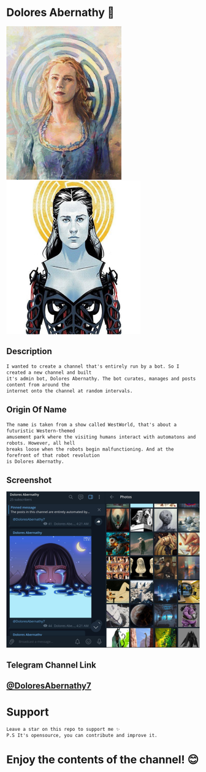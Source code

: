 # Dolores Abernathy 🎉

<img src="Assets/dolores.jpg" width="300px" height="400px"> <img src="Assets/dolores2.jpg" width="350px" height="400px">

## Description
    I wanted to create a channel that's entirely run by a bot. So I created a new channel and built 
    it's admin bot, Dolores Abernathy. The bot curates, manages and posts content from around the 
    internet onto the channel at random intervals.

## Origin Of Name 
    The name is taken from a show called WestWorld, that's about a futuristic Western-themed 
    amusement park where the visiting humans interact with automatons and robots. However, all hell 
    breaks loose when the robots begin malfunctioning. And at the forefront of that robot revolution 
    is Dolores Abernathy.

## Screenshot

![Screenshot](Assets/screenshot.jpg)

## Telegram Channel Link
## [@DoloresAbernathy7](https://t.me/DoloresAbernathy7)

# Support 
    Leave a star on this repo to support me ✨ 
    P.S It's opensource, you can contribute and improve it.

# Enjoy the contents of the channel! 😊

